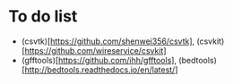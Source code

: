 # To do list
* (csvtk)[https://github.com/shenwei356/csvtk], (csvkit)[https://github.com/wireservice/csvkit]
* (gfftools)[https://github.com/ihh/gfftools], (bedtools)[http://bedtools.readthedocs.io/en/latest/]



